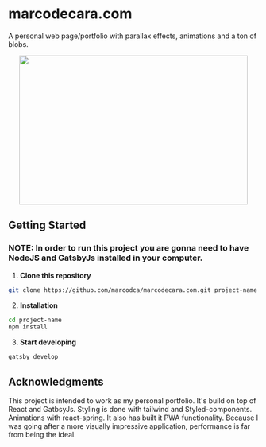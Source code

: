 # marcodecara.com

A personal web page/portfolio with parallax effects, animations and a ton of blobs.

<p align="center">
<img width="460" height="300" src="https://i.ibb.co/NLmg1kB/screen-shot.png">
</p>

## Getting Started

### NOTE: In order to run this project you are gonna need to have NodeJS and GatsbyJs installed in your computer.

1. **Clone this repository**

```sh
git clone https://github.com/marcodca/marcodecara.com.git project-name
```

2. **Installation**

```sh
cd project-name
npm install
```

3. **Start developing**

```sh
gatsby develop
```

## Acknowledgments

This project is intended to work as my personal portfolio. It's build on top of React and GatbsyJs. Styling is done with tailwind and Styled-components. Animations with react-spring. It also has built it PWA functionality. 
Because I was going after a more visually impressive application, performance is far from being the ideal.
